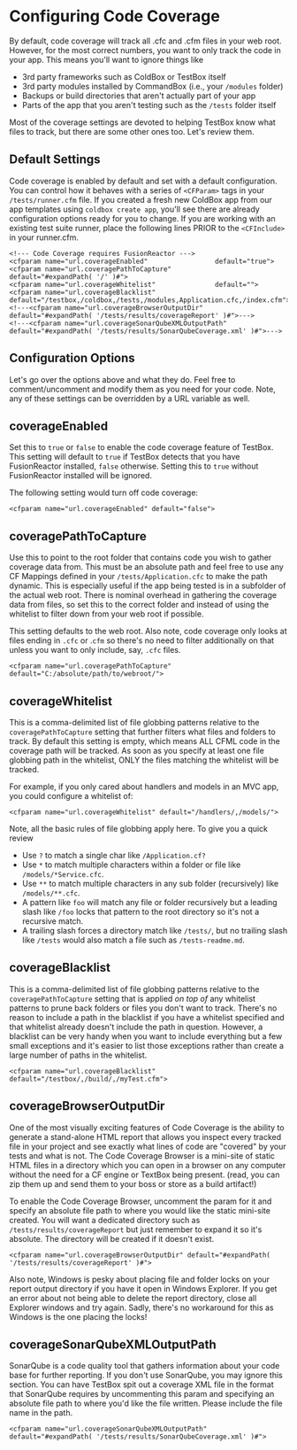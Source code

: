 # Configuring Code Coverage

By default, code coverage will track all .cfc and .cfm files in your web root.  However, for the most correct numbers, you want to only track the code in your app.  This means you'll want to ignore things like

* 3rd party frameworks such as ColdBox or TestBox itself
* 3rd party modules installed by CommandBox \(i.e., your `/modules` folder\)
* Backups or build directories that aren't actually part of your app
* Parts of the app that you aren't testing such as the `/tests` folder itself

Most of the coverage settings are devoted to helping TestBox know what files to track, but there are some other ones too.  Let's review them.

## Default Settings

Code coverage is enabled by default and set with a default configuration.  You can control how it behaves with a series of `<CFParam>` tags in your `/tests/runner.cfm` file.  If you created a fresh new ColdBox app from our app templates using `coldbox create app`, you'll see there are already configuration options ready for you to change.  If you are working with an existing test suite runner, place the following lines PRIOR to the `<CFInclude>` in your runner.cfm.

```markup
<!--- Code Coverage requires FusionReactor --->
<cfparam name="url.coverageEnabled"					default="true">
<cfparam name="url.coveragePathToCapture"			default="#expandPath( '/' )#">
<cfparam name="url.coverageWhitelist"				default="">
<cfparam name="url.coverageBlacklist"				default="/testbox,/coldbox,/tests,/modules,Application.cfc,/index.cfm">
<!---<cfparam name="url.coverageBrowserOutputDir"		default="#expandPath( '/tests/results/coverageReport' )#">--->
<!---<cfparam name="url.coverageSonarQubeXMLOutputPath"	default="#expandPath( '/tests/results/SonarQubeCoverage.xml' )#">--->
```

## Configuration Options

Let's go over the options above and what they do.  Feel free to comment/uncomment and modify them as you need for your code.  Note, any of these settings can be overridden by a URL variable as well.  

## coverageEnabled

Set this to `true` or `false` to enable the code coverage feature of TestBox.  This setting will default to `true` if TestBox detects that you have FusionReactor installed, `false` otherwise.  Setting this to `true` without FusionReactor installed will be ignored.

The following setting would turn off code coverage:

```markup
<cfparam name="url.coverageEnabled" default="false">
```

## coveragePathToCapture

Use this to point to the root folder that contains code you wish to gather coverage data from.  This must be an absolute path and feel free to use any CF Mappings defined in your `/tests/Application.cfc` to make the path dynamic.  This is especially useful if the app being tested is in a subfolder of the actual web root. There is nominal overhead in gathering the coverage data from files, so set this to the correct folder and instead of using the whitelist to filter down from your web root if possible.  

This setting defaults to the web root.  Also note, code coverage only looks at files ending in `.cfc` or .`cfm` so there's no need to filter additionally on that unless you want to only include, say, `.cfc` files.



```markup
<cfparam name="url.coveragePathToCapture" default="C:/absolute/path/to/webroot/">
```

## coverageWhitelist

This is a comma-delimited list of file globbing patterns relative to the `coveragePathToCapture` setting that further filters what files and folders to track.  By default this setting is empty, which means ALL CFML code in the coverage path will be tracked.  As soon as you specify at least one file globbing path in the whitelist, ONLY the files matching the whitelist will be tracked.  

For example, if you only cared about handlers and models in an MVC app, you could configure a whitelist of:

```markup
<cfparam name="url.coverageWhitelist" default="/handlers/,/models/">
```

Note, all the basic rules of file globbing apply here.  To give you a quick review

* Use `?` to match a single char like `/Application.cf?` 
* Use `*` to match multiple characters within a folder or file like `/models/*Service.cfc`.
* Use `**` to match multiple characters in any sub folder \(recursively\) like `/models/**.cfc`.
* A pattern like `foo` will match any file or folder recursively but a leading slash like `/foo` locks that pattern to the root directory so it's not a recursive match.
* A trailing slash forces a directory match like `/tests/`, but no trailing slash like `/tests` would also match a file such as `/tests-readme.md`. 

## coverageBlacklist

This is a comma-delimited list of file globbing patterns relative to the `coveragePathToCapture` setting that is applied _on top of_ any whitelist patterns to prune back folders or files you don't want to track.  There's no reason to include a path in the blacklist if you have a whitelist specified and that whitelist already doesn't include the path in question.  However, a blacklist can be very handy when you want to include everything but a few small exceptions and it's easier to list those exceptions rather than create a large number of paths in the whitelist.  

```markup
<cfparam name="url.coverageBlacklist" default="/testbox/,/build/,/myTest.cfm">
```

## coverageBrowserOutputDir

One of the most visually exciting features of Code Coverage is the ability to generate a stand-alone HTML report that allows you inspect every tracked file in your project and see exactly what lines of code are "covered" by your tests and what is not.  The Code Coverage Browser is a mini-site of static HTML files in a directory which you can open in a browser on any computer without the need for a CF engine or TextBox being present. \(read, you can zip them up and send them to your boss or store as a build artifact!\)

To enable the Code Coverage Browser, uncomment the param for it and specify an absolute file path to where you would like the static mini-site created.  You will want a dedicated directory such as `/tests/results/coverageReport` but just remember to expand it so it's absolute.  The directory will be created if it doesn't exist. 

```markup
<cfparam name="url.coverageBrowserOutputDir" default="#expandPath( '/tests/results/coverageReport' )#">
```

Also note, Windows is pesky about placing file and folder locks on your report output directory if you have it open in Windows Explorer.  If you get an error about not being able to delete the report directory, close all Explorer windows and try again.  Sadly, there's no workaround for this as Windows is the one placing the locks!

## coverageSonarQubeXMLOutputPath

SonarQube is a code quality tool that gathers information about your code base for further reporting.  If you don't use SonarQube, you may ignore this section.  You can have TestBox spit out a coverage XML file in the format that SonarQube requires by uncommenting this param and specifying an absolute file path to where you'd like the file written.  Please include the file name in the path.

```markup
<cfparam name="url.coverageSonarQubeXMLOutputPath" default="#expandPath( '/tests/results/SonarQubeCoverage.xml' )#">
```

